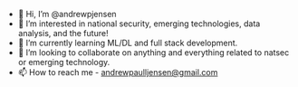 - 👋 Hi, I’m @andrewpjensen
- 👀 I’m interested in national security, emerging technologies, data analysis, and the future!
- 🌱 I’m currently learning ML/DL and full stack development. 
- 💞️ I’m looking to collaborate on anything and everything related to natsec or emerging technology. 
- 📫 How to reach me - andrewpaulljensen@gmail.com

<!---
andrewpjensen/andrewpjensen is a ✨ special ✨ repository because its `README.md` (this file) appears on your GitHub profile.
You can click the Preview link to take a look at your changes.
--->
